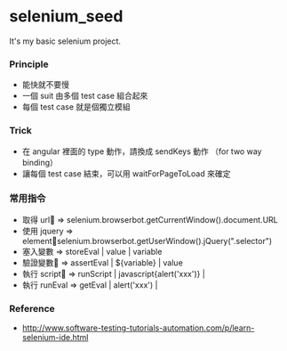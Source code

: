 # selenium_seed

It's my basic selenium project.

### Principle

- 能快就不要慢
- 一個 suit 由多個 test case 組合起來
- 每個 test case 就是個獨立模組

### Trick
- 在 angular 裡面的 type 動作，請換成 sendKeys 動作 （for two way binding）
- 讓每個 test case 結束，可以用 waitForPageToLoad 來確定

### 常用指令
- 取得 url => selenium.browserbot.getCurrentWindow().document.URL
- 使用 jquery => elementselenium.browserbot.getUserWindow().jQuery(".selector")
- 塞入變數 => storeEval | value | variable
- 驗證變數 => assertEval | ${variable} | value
- 執行 script => runScript | javascript{alert('xxx')} |
- 執行 runEval => getEval | alert('xxx') |
	
### Reference
- http://www.software-testing-tutorials-automation.com/p/learn-selenium-ide.html
